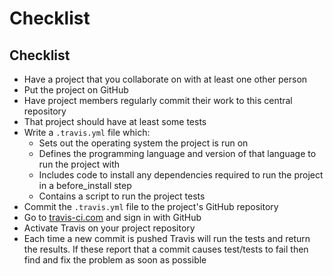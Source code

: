# Checklist

## Checklist

- Have a project that you collaborate on with at least one other person
- Put the project on GitHub
- Have project members regularly commit their work to this central repository
- That project should have at least some tests
- Write a `.travis.yml` file which:
  - Sets out the operating system the project is run on
  - Defines the programming language and version of that language to run the project with
  - Includes code to install any dependencies required to run the project in a before_install step
  - Contains a script to run the project tests
- Commit the `.travis.yml` file to the project's GitHub repository
- Go to [travis-ci.com](https://travis-ci.com/) and sign in with GitHub
- Activate Travis on your project repository
- Each time a new commit is pushed Travis will run the tests and return the results. If these report that a commit causes test/tests to fail then find and fix the problem as soon as possible
